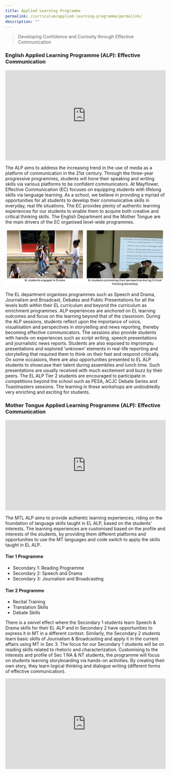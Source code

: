 ```yaml
---
title: Applied Learning Programme
permalink: /curriculum/applied-learning-programme/permalink/
description: ""
---
```

> Developing Confidence and Curiosity through Effective Communication

### English Applied Learning Programme (ALP): Effective Communication

<div style="position:relative;width:100%;padding-bottom: 56.25%;height: 0; overflow: hidden;"><iframe style="position: absolute; top: 0; left: 0; width: 100%; height: 100%;" src="https://www.youtube.com/embed/oCflse0lHfU" title="MFSS: EL Applied Learning Programme - Effective Communications" frameborder="0" allow="accelerometer; autoplay; clipboard-write; encrypted-media; gyroscope; picture-in-picture" allowfullscreen></iframe></div>

The ALP aims to address the increasing trend in the use of media as a platform of communication in the 21st century. Through the three-year progressive programmes, students will hone their speaking and writing skills via various platforms to be confident communicators. At Mayflower, Effective Communication (EC) focuses on equipping students with lifelong skills via language learning. As a school, we believe in providing a myriad of opportunities for all students to develop their communicative skills in everyday, real life situations. The EC provides plenty of authentic learning experiences for our students to enable them to acquire both creative and critical thinking skills. The English Department and the Mother Tongue are the main drivers of the EC organised level-wide programmes.

![](/images/alp1.png)

The EL department organises programmes such as Speech and Drama, Journalism and Broadcast, Debates and Public Presentations for all the levels both within their EL curriculum and beyond the curriculum as enrichment programmes. ALP experiences are anchored on EL learning outcomes and focus on the learning beyond that of the classroom. During the ALP sessions, students reflect upon the importance of voice, visualisation and perspectives in storytelling and news reporting, thereby becoming effective communicators. The sessions also provide students with hands-on experiences such as script writing, speech presentations and journalistic news reports. Students are also exposed to impromptu presentations and explored ‘unknown’ elements in real-life reporting and storytelling that required them to think on their feet and respond critically. On some occasions, there are also opportunities presented to EL ALP students to showcase their talent during assemblies and lunch time. Such presentations are usually received with much excitement and buzz by their peers. The EL ALP Tier 2 students are encouraged to participate in competitions beyond the school such as PESA, ACJC Debate Series and Toastmasters sessions. The learning in these workshops are undoubtedly very enriching and exciting for students.

### Mother Tongue Applied Learning Programme (ALP): Effective Communication
<div style="position:relative;width:100%;padding-bottom: 56.25%;height: 0; overflow: hidden;"><iframe style="position: absolute; top: 0; left: 0; width: 100%; height: 100%;" src="https://www.youtube.com/embed/uyZ6d-Ts-cc" title="MFSS: Mother Tongue Applied Learning Programme 2020" frameborder="0" allow="accelerometer; autoplay; clipboard-write; encrypted-media; gyroscope; picture-in-picture" allowfullscreen></iframe> </div>


The MTL ALP aims to provide authentic learning experiences, riding on the foundation of language skills taught in EL ALP, based on the students’ interests. The learning experiences are customised based on the profile and interests of the students, by providing them different platforms and opportunities to use the MT languages and code switch to apply the skills taught in EL ALP.


#### Tier 1 Programme
-	Secondary 1: Reading Programme
-	Secondary 2: Speech and Drama
-	Secondary 3: Journalism and Broadcasting


#### Tier 2 Programme
-	Recital Training
-	Translation Skills
-	Debate Skills 

There is a swivel effect where the Secondary 1 students learn Speech & Drama skills for their EL ALP and in Secondary 2 have opportunities to express it in MT in a different context. Similarly, the Secondary 2 students learn basic skills of Journalism & Broadcasting and apply it in the current affairs using MT in Sec 3. The focus for our Secondary 1 students will be on reading skills related to rhetoric and characterization. Customising to the interests and profile of Sec 1 NA & NT students, the programme will focus on students learning storyboarding via hands-on activities. By creating their own story, they learn logical thinking and dialogue writing (different forms of effective communication).


<div style="position:relative;width:100%;padding-bottom: 56.25%;height: 0; overflow: hidden;"><iframe style="position: absolute; top: 0; left: 0; width: 100%; height: 100%;" frameborder="0"
src="https://docs.google.com/presentation/d/e/2PACX-1vR87yRAvTWND-cMu1dYil-zxi9r7-loOWVsABnxPagKg9W2-O4PY4jQKmTsrZ0D-Q1oQXwcNrRj_5bR/embed?start=true&loop=true&delayms=3000" ></iframe>


For Talent Development, students with interest and aptitude are encouraged to sign up for the different masterclasses organised by the MT department. For students who are interested in levelling up their language skills in translation (Chinese to English, vice-versa) and debate (in Chinese Language and Malay Language), we have the translation and debate training workshops where students learn the basic techniques of translation and debating using their MT languages. Students taking Chinese Language will also be engaged in a series of mind-twisting translation challenges in our annual MTL Fortnight Cultural Camp. Students also participated in translation and debate competitions.

Our text recital workshops help Sec 1 & 2 HCL students explore the voice techniques and promote their reading and oral competency. The trainings include different reciting styles, methods and techniques, from learning how to project their voices across a stage to conveying emotion on cue. Selected students will then participate in the National Recital Competition, practising the skills they learnt in class.
We also appoint 2 Malay Language students as Malay Language Ambassadors for Rakan Bahasa every year. Through this exposure, our Malay Language Ambassadors are able to spread their love for the Malay Language by being role models to their family and peers. They are also able to enrich the lives of others through creative expression and usage of the Malay Language. Our Malay Ambassadors are given opportunities to undergo confidence-building and public speaking skills training. With these, they are given opportunities in school to promote activities related to the Malay Language.


![](/images/alp3.png)